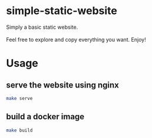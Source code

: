 # simple-static-website

Simply a basic static website.
<br><br>
Feel free to explore and copy everything you want.
Enjoy!


# Usage

## serve the website using nginx
```sh
make serve
```

## build a docker image
```sh
make build
```
